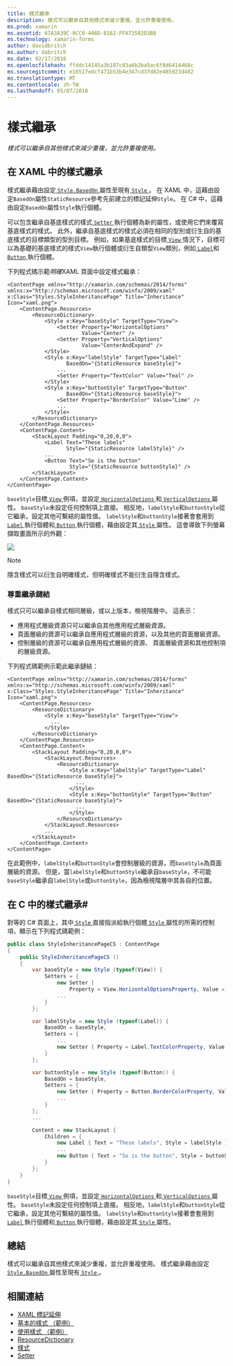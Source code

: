 ```yaml
---
title: 樣式繼承
description: 樣式可以繼承自其他樣式來減少重複，並允許重複使用。
ms.prod: xamarin
ms.assetid: 67A3A39C-8CC0-446D-8162-FFA73582D3B8
ms.technology: xamarin-forms
author: davidbritch
ms.author: dabritch
ms.date: 02/17/2016
ms.openlocfilehash: ffddc14145a3b187c03a6b2ba5ac6f8d6414468c
ms.sourcegitcommit: e16517edcf471b53b4e347cd3fd82e485923d482
ms.translationtype: MT
ms.contentlocale: zh-TW
ms.lasthandoff: 05/07/2018
---
```

# <a name="style-inheritance"></a>樣式繼承

_樣式可以繼承自其他樣式來減少重複，並允許重複使用。_

## <a name="style-inheritance-in-xaml"></a>在 XAML 中的樣式繼承

樣式繼承藉由設定[ `Style.BasedOn` ](https://developer.xamarin.com/api/property/Xamarin.Forms.Style.BasedOn/)屬性至現有[ `Style` ](https://developer.xamarin.com/api/type/Xamarin.Forms.Style/)。 在 XAML 中，這藉由設定`BasedOn`屬性`StaticResource`參考先前建立的標記延伸`Style`。 在 C# 中，這藉由設定`BasedOn`屬性`Style`執行個體。

可以包含繼承自基底樣式的樣式[ `Setter` ](https://developer.xamarin.com/api/type/Xamarin.Forms.Setter/)執行個體為新的屬性，或使用它們來覆寫基底樣式的樣式。 此外，繼承自基底樣式的樣式必須在相同的型別或衍生自的基底樣式的目標類型的型別目標。 例如，如果基底樣式的目標[ `View` ](https://developer.xamarin.com/api/type/Xamarin.Forms.View/)情況下，目標可以為基礎的基底樣式的樣式`View`執行個體或衍生自類型`View`類別，例如[ `Label`](https://developer.xamarin.com/api/type/Xamarin.Forms.Label/)和[ `Button` ](https://developer.xamarin.com/api/type/Xamarin.Forms.Button/)執行個體。

下列程式碼示範*明確*XAML 頁面中設定樣式繼承：

```xaml
<ContentPage xmlns="http://xamarin.com/schemas/2014/forms" xmlns:x="http://schemas.microsoft.com/winfx/2009/xaml" x:Class="Styles.StyleInheritancePage" Title="Inheritance" Icon="xaml.png">
    <ContentPage.Resources>
        <ResourceDictionary>
            <Style x:Key="baseStyle" TargetType="View">
                <Setter Property="HorizontalOptions"
                        Value="Center" />
                <Setter Property="VerticalOptions"
                        Value="CenterAndExpand" />
            </Style>
            <Style x:Key="labelStyle" TargetType="Label"
                   BasedOn="{StaticResource baseStyle}">
                ...
                <Setter Property="TextColor" Value="Teal" />
            </Style>
            <Style x:Key="buttonStyle" TargetType="Button"
                   BasedOn="{StaticResource baseStyle}">
                <Setter Property="BorderColor" Value="Lime" />
                ...
            </Style>
        </ResourceDictionary>
    </ContentPage.Resources>
    <ContentPage.Content>
        <StackLayout Padding="0,20,0,0">
            <Label Text="These labels"
                   Style="{StaticResource labelStyle}" />
            ...
            <Button Text="So is the button"
                    Style="{StaticResource buttonStyle}" />
        </StackLayout>
    </ContentPage.Content>
</ContentPage>
```

`baseStyle`目標[ `View` ](https://developer.xamarin.com/api/type/Xamarin.Forms.View/)例項，並設定[ `HorizontalOptions` ](https://developer.xamarin.com/api/property/Xamarin.Forms.View.HorizontalOptions/)和[ `VerticalOptions` ](https://developer.xamarin.com/api/property/Xamarin.Forms.View.VerticalOptions/)屬性。 `baseStyle`未設定任何控制項上直接。 相反地，`labelStyle`和`buttonStyle`從它繼承，設定其他可繫結的屬性值。 `labelStyle`和`buttonStyle`接著會套用到[ `Label` ](https://developer.xamarin.com/api/type/Xamarin.Forms.Label/)執行個體和[ `Button` ](https://developer.xamarin.com/api/type/Xamarin.Forms.Button/)執行個體，藉由設定其[ `Style` ](https://developer.xamarin.com/api/property/Xamarin.Forms.VisualElement.Style/)屬性。 這會導致下列螢幕擷取畫面所示的外觀：

[![](inheritance-images/style-inheritance.png)](inheritance-images/style-inheritance-large.png#lightbox)

> [!NOTE]
> 隱含樣式可以衍生自明確樣式，但明確樣式不能衍生自隱含樣式。

### <a name="respecting-the-inheritance-chain"></a>尊重繼承鏈結

樣式只可以繼承自樣式相同層級，或以上版本，檢視階層中。 這表示：

- 應用程式層級資源只可以繼承自其他應用程式層級資源。
- 頁面層級的資源可以繼承自應用程式層級的資源，以及其他的頁面層級資源。
- 控制層級的資源可以繼承自應用程式層級的資源、 頁面層級資源和其他控制項的層級資源。

下列程式碼範例示範此繼承鏈結：

```xaml
<ContentPage xmlns="http://xamarin.com/schemas/2014/forms" xmlns:x="http://schemas.microsoft.com/winfx/2009/xaml" x:Class="Styles.StyleInheritancePage" Title="Inheritance" Icon="xaml.png">
    <ContentPage.Resources>
        <ResourceDictionary>
            <Style x:Key="baseStyle" TargetType="View">
              ...
            </Style>
        </ResourceDictionary>
    </ContentPage.Resources>
    <ContentPage.Content>
        <StackLayout Padding="0,20,0,0">
            <StackLayout.Resources>
                <ResourceDictionary>
                    <Style x:Key="labelStyle" TargetType="Label" BasedOn="{StaticResource baseStyle}">
                      ...
                    </Style>
                    <Style x:Key="buttonStyle" TargetType="Button" BasedOn="{StaticResource baseStyle}">
                      ...
                    </Style>
                </ResourceDictionary>
            </StackLayout.Resources>
            ...
        </StackLayout>
    </ContentPage.Content>
</ContentPage>
```

在此範例中，`labelStyle`和`buttonStyle`會控制層級的資源，而`baseStyle`為頁面層級的資源。 但是，當`labelStyle`和`buttonStyle`繼承自`baseStyle`，不可能`baseStyle`繼承自`labelStyle`或`buttonStyle`，因為檢視階層中其各自的位置。

## <a name="style-inheritance-in-c35"></a>在 C 中的樣式繼承&#35;

對等的 C# 頁面上，其中[ `Style` ](https://developer.xamarin.com/api/type/Xamarin.Forms.Style/)直接指派給執行個體[ `Style` ](https://developer.xamarin.com/api/property/Xamarin.Forms.VisualElement.Style/)屬性的所需的控制項，顯示在下列程式碼範例：

```csharp
public class StyleInheritancePageCS : ContentPage
{
    public StyleInheritancePageCS ()
    {
        var baseStyle = new Style (typeof(View)) {
            Setters = {
                new Setter {
                    Property = View.HorizontalOptionsProperty, Value = LayoutOptions.Center },
                ...
            }
        };

        var labelStyle = new Style (typeof(Label)) {
            BasedOn = baseStyle,
            Setters = {
                ...
                new Setter { Property = Label.TextColorProperty, Value = Color.Teal }
            }
        };

        var buttonStyle = new Style (typeof(Button)) {
            BasedOn = baseStyle,
            Setters = {
                new Setter { Property = Button.BorderColorProperty, Value = Color.Lime },
                ...
            }
        };
        ...

        Content = new StackLayout {
            Children = {
                new Label { Text = "These labels", Style = labelStyle },
                ...
                new Button { Text = "So is the button", Style = buttonStyle }
            }
        };
    }
}
```

`baseStyle`目標[ `View` ](https://developer.xamarin.com/api/type/Xamarin.Forms.View/)例項，並設定[ `HorizontalOptions` ](https://developer.xamarin.com/api/property/Xamarin.Forms.View.HorizontalOptions/)和[ `VerticalOptions` ](https://developer.xamarin.com/api/property/Xamarin.Forms.View.VerticalOptions/)屬性。 `baseStyle`未設定任何控制項上直接。 相反地，`labelStyle`和`buttonStyle`從它繼承，設定其他可繫結的屬性值。 `labelStyle`和`buttonStyle`接著會套用到[ `Label` ](https://developer.xamarin.com/api/type/Xamarin.Forms.Label/)執行個體和[ `Button` ](https://developer.xamarin.com/api/type/Xamarin.Forms.Button/)執行個體，藉由設定其[ `Style` ](https://developer.xamarin.com/api/property/Xamarin.Forms.VisualElement.Style/)屬性。

## <a name="summary"></a>總結

樣式可以繼承自其他樣式來減少重複，並允許重複使用。 樣式繼承藉由設定[ `Style.BasedOn` ](https://developer.xamarin.com/api/property/Xamarin.Forms.Style.BasedOn/)屬性至現有[ `Style` ](https://developer.xamarin.com/api/type/Xamarin.Forms.Style/)。


## <a name="related-links"></a>相關連結

- [XAML 標記延伸](~/xamarin-forms/xaml/xaml-basics/xaml-markup-extensions.md)
- [基本的樣式 （範例）](https://developer.xamarin.com/samples/xamarin-forms/UserInterface/Styles/BasicStyles/)
- [使用樣式 （範例）](https://developer.xamarin.com/samples/xamarin-forms/WorkingWithStyles/)
- [ResourceDictionary](https://developer.xamarin.com/api/type/Xamarin.Forms.ResourceDictionary/)
- [樣式](https://developer.xamarin.com/api/type/Xamarin.Forms.Style/)
- [Setter](https://developer.xamarin.com/api/type/Xamarin.Forms.Setter/)
